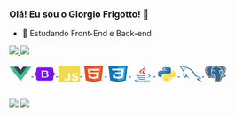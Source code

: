 ### Olá! Eu sou o Giorgio Frigotto! 👋

- 🌱 Estudando Front-End e Back-end

<div>
  <a href="https://github.com/GiorgioFL15">
  <img height="160em" src="https://github-readme-stats.vercel.app/api?username=GiorgioFL15&show_icons=true&theme=dark&include_all_commits=true&count_private=true"/>
  <img height="160em" src="https://github-readme-stats.vercel.app/api/top-langs/?username=GiorgioFL15&layout=compact&langs_count=7&theme=dark"/>
</div>
  
<div style="display: inline_block"><br>
  <img align="center" alt="Giorgio-Vuejs" height="30" width="40" src="https://raw.githubusercontent.com/devicons/devicon/master/icons/vuejs/vuejs-original.svg">
  <img align="center" alt="Giorgio-BootStrap" height="30" width="40" src="https://raw.githubusercontent.com/devicons/devicon/master/icons/bootstrap/bootstrap-original.svg">
  <img align="center" alt="Giorgio-Js" height="30" width="40" src="https://raw.githubusercontent.com/devicons/devicon/master/icons/javascript/javascript-plain.svg">
  <img align="center" alt="Giorgio-HTML" height="30" width="40" src="https://raw.githubusercontent.com/devicons/devicon/master/icons/html5/html5-original.svg">
  <img align="center" alt="Giorgio-CSS" height="30" width="40" src="https://raw.githubusercontent.com/devicons/devicon/master/icons/css3/css3-original.svg">
  <img align="center" alt="Giorgio-Java" height="30" width="40" src="https://raw.githubusercontent.com/devicons/devicon/master/icons/java/java-original.svg">
  <img align="center" alt="Giorgio-Python" height="30" width="40" src="https://raw.githubusercontent.com/devicons/devicon/master/icons/python/python-original.svg">
  <img align="center" alt="Giorgio-MySQL" height="30" width="40" src="https://raw.githubusercontent.com/devicons/devicon/master/icons/mysql/mysql-original.svg">
  <img align="center" alt="Giorgio-Postgresql" height="30" width="40" src="https://raw.githubusercontent.com/devicons/devicon/master/icons/postgresql/postgresql-original.svg">
</div>

  ##
  
<div>
  <a href = "mailto:frigottogiorgio@gmail.com"><img src="https://img.shields.io/badge/-Gmail-%23333?style=for-the-badge&logo=gmail&logoColor=white" target="_blank"></a>
  <a href="https://www.linkedin.com/in/giorgio-frigotto-050185206/" target="_blank"><img src="https://img.shields.io/badge/-LinkedIn-%230077B5?style=for-the-badge&logo=linkedin&logoColor=white" target="_blank"></a> 
  </div>
